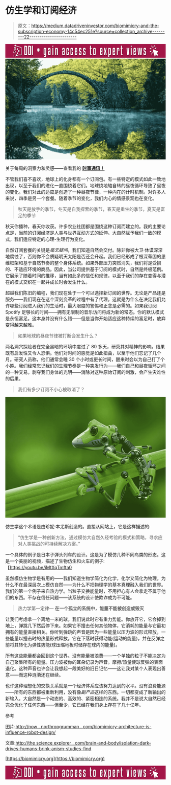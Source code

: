 # 仿生学和订阅经济

> 原文：<https://medium.datadriveninvestor.com/biomimicry-and-the-subscription-economy-14c54ec251e?source=collection_archive---------22----------------------->

[![](img/b06f7c121566041bcd241596ac74a451.png)](http://www.track.datadriveninvestor.com/ExpertRi160px)![](img/2454e7c0deb4d26248f73ccc367934e3.png)

关于每周的洞察力和灵感——查看我的 [**时事通讯！**](https://apsis.substack.com)

不管我们喜不喜欢，地球上的化身都有一个订阅包。有一些特定的模式如此一致地出现，以至于我们的进化一直围绕着它们。地球绕地轴自转的昼夜循环导致了昼夜的变化。我们对此的适应是创造了一种昼夜节律，一种内在的计时机制。对许多人来说，四季是另一个套餐。随着季节的变化，我们内心的情感景观也在变化。

> 秋天是放手的季节，冬天是自我探索的季节，春天是重生的季节，夏天是富足的季节

秋天你播种，春天你收获。许多农业社团都是围绕这种订阅而建立的。我的主要论点是，当前的订阅经济是人类与世界互动方式的延伸。大自然赋予我们一致的模式，我们适应特定的心理-生理行为变化。

自然订阅套餐的关键是*毫无疑问*，我们知道自然会交付。除非你被大卫·休谟深深地腐蚀了，否则你不会质疑明天太阳是否还会升起。我们已经形成了根深蒂固的思维框架和基于自然节奏的整个身体系统。如果外部压力突然消失，我们将是受损的、不适应环境的商品。因此，当公司提供基于订阅的模式时，自然是终极范例。它展示了随着时间的推移，当有如此多的信任和规律，以至于我们的存在变得与潜在的模式交织在一起并成长时会发生什么。

超越我们陈旧的编程，我们现在处于一个可以选择新订阅的世界。无论是产品还是服务——我们现在在这个深刻变革的过程中有了代理。这就是为什么在决定我们允许哪些订阅进入我们的生活时，最大限度的警惕和正念是必需的。如果我订阅 Spotify 足够长的时间——拥有无限制的音乐访问将成为新的常态。你的默认模式是永恒富足。这本身并没有什么错——但是当你开始适应这种持续的富足时，放弃变得越来越难。

> 如果地球的昼夜节律被打断会发生什么？

两名洞穴探险者在完全黑暗的环境中度过了 80 多天，研究其对精神的影响。结果既有启发性又令人恐惧。他们对时间的感觉是如此扭曲，以至于他们忘记了几个月。研究人员称，他们通常会睡 30 个小时或更长时间，醒来时会以为自己打了个小盹。我们经常忘记我们的生理节奏是一种突发行为——我们自己和昼夜循环之间的一种交易。剥夺我们身体的光明——消除对这种原始订阅的刺激，会产生灾难性的后果。

> 我们有多少订阅不小心被取消了？

![](img/99e507015680f9f2bba5072fca205203.png)

仿生学这个术语是由珍妮·本尤斯创造的。直接从网站上，它是这样描述的:

> “仿生学是一种创新方法，通过模仿大自然久经考验的模式和策略，寻求应对人类挑战的可持续解决方案。”

一个具体的例子是日本子弹头列车的设计。这是为了模仿几种不同鸟类的形态。这是一个美丽的视频，描述了生物仿生和火车的例子:【https://youtu.be/iMtXqTmfta0 

虽然模仿生物学是有用的——我们知道生物学简化为化学，化学又简化为物理。为什么不在最深层次上模仿自然——为什么不把物理学的基本真理融入我们的世界。我们的第一个例子来自热力学。当粒子交换能量时，不用担心有人会拿走不属于他们的东西。不存在信任问题——该系统的设计使欺诈成为不可能。

> 热力学第一定律— **在一个孤立的系统中，能量不能被创造或毁灭**

让我们考虑拿一个离地一米的球。我们说此时它有重力势能。你放开它，它会掉到地上，弹跳几下然后停下来。如果它不撞击任何其他物体，它消耗的能量与它最初拥有的能量直接相关。你听到弹跳的声音是因为一些能量以压力波的形式释放，一些能量以撞击时的热量形式释放。它在下落时获得动能(运动的能量)，并在反弹之前将其转化为弹性势能(球压缩地板时储存在球内的能量)。

所有这些能量都会回到这个世界。没有能量被浪费——一个单独的粒子不能决定为自己聚集所有的能量。压力波被你的耳朵记录为声音。摩擦/热量使球反弹的表面退化。这种声音也许会让我想起一段美好的旧日记忆——这让我对某个人表现出善意——而这种涟漪还在继续。

也许这种理想化的交换关系就是一个经济体系应该努力达到的水平。没有浪费能源——所有的东西都被重新利用，没有像*副产品*这样的东西。一切都变成了新输出的新输入。大自然是一个动态的、高效的、紧密相连的系统。我并不是说大自然已经完全优化了任何东西——但至少，它已经在我们身上存在了几十亿年。

参考

图片:[http://now . northropgrumman . com/biomimicry-architecture-is-influence-robot-design/](http://now.northropgrumman.com/biomimicry-architecture-is-influencing-robot-design/)

文章:[http://the science explorer . com/brain-and-body/isolation-dark-drives-humans-brink-anism-studies-find](http://thescienceexplorer.com/brain-and-body/isolation-dark-drives-humans-brink-insanity-studies-find)

[https://biomimicry.org](https://biomimicry.org)

[![](img/50ff69a0d283a4127bd1826b16ac386d.png)](http://www.track.datadriveninvestor.com/ExpertRi160pxB)